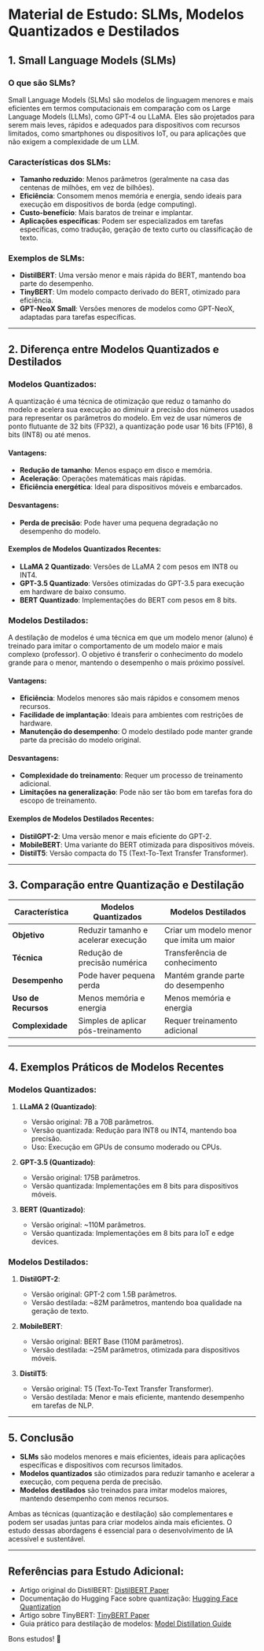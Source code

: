 # Material de Estudo: SLMs, Modelos Quantizados e Destilados

## 1. **Small Language Models (SLMs)**

### O que são SLMs?

Small Language Models (SLMs) são modelos de linguagem menores e mais eficientes em termos computacionais em comparação com os Large Language Models (LLMs), como GPT-4 ou LLaMA. Eles são projetados para serem mais leves, rápidos e adequados para dispositivos com recursos limitados, como smartphones ou dispositivos IoT, ou para aplicações que não exigem a complexidade de um LLM.

### Características dos SLMs:

- **Tamanho reduzido**: Menos parâmetros (geralmente na casa das centenas de milhões, em vez de bilhões).
- **Eficiência**: Consomem menos memória e energia, sendo ideais para execução em dispositivos de borda (edge computing).
- **Custo-benefício**: Mais baratos de treinar e implantar.
- **Aplicações específicas**: Podem ser especializados em tarefas específicas, como tradução, geração de texto curto ou classificação de texto.

### Exemplos de SLMs:

- **DistilBERT**: Uma versão menor e mais rápida do BERT, mantendo boa parte do desempenho.
- **TinyBERT**: Um modelo compacto derivado do BERT, otimizado para eficiência.
- **GPT-NeoX Small**: Versões menores de modelos como GPT-NeoX, adaptadas para tarefas específicas.

---

## 2. **Diferença entre Modelos Quantizados e Destilados**

### Modelos Quantizados:

A quantização é uma técnica de otimização que reduz o tamanho do modelo e acelera sua execução ao diminuir a precisão dos números usados para representar os parâmetros do modelo. Em vez de usar números de ponto flutuante de 32 bits (FP32), a quantização pode usar 16 bits (FP16), 8 bits (INT8) ou até menos.

#### Vantagens:

- **Redução de tamanho**: Menos espaço em disco e memória.
- **Aceleração**: Operações matemáticas mais rápidas.
- **Eficiência energética**: Ideal para dispositivos móveis e embarcados.

#### Desvantagens:

- **Perda de precisão**: Pode haver uma pequena degradação no desempenho do modelo.

#### Exemplos de Modelos Quantizados Recentes:

- **LLaMA 2 Quantizado**: Versões de LLaMA 2 com pesos em INT8 ou INT4.
- **GPT-3.5 Quantizado**: Versões otimizadas do GPT-3.5 para execução em hardware de baixo consumo.
- **BERT Quantizado**: Implementações do BERT com pesos em 8 bits.

### Modelos Destilados:

A destilação de modelos é uma técnica em que um modelo menor (aluno) é treinado para imitar o comportamento de um modelo maior e mais complexo (professor). O objetivo é transferir o conhecimento do modelo grande para o menor, mantendo o desempenho o mais próximo possível.

#### Vantagens:

- **Eficiência**: Modelos menores são mais rápidos e consomem menos recursos.
- **Facilidade de implantação**: Ideais para ambientes com restrições de hardware.
- **Manutenção do desempenho**: O modelo destilado pode manter grande parte da precisão do modelo original.

#### Desvantagens:

- **Complexidade do treinamento**: Requer um processo de treinamento adicional.
- **Limitações na generalização**: Pode não ser tão bom em tarefas fora do escopo de treinamento.

#### Exemplos de Modelos Destilados Recentes:

- **DistilGPT-2**: Uma versão menor e mais eficiente do GPT-2.
- **MobileBERT**: Uma variante do BERT otimizada para dispositivos móveis.
- **DistilT5**: Versão compacta do T5 (Text-To-Text Transfer Transformer).

---

## 3. **Comparação entre Quantização e Destilação**

| Característica           | Modelos Quantizados                   | Modelos Destilados                       |
| ------------------------- | ------------------------------------- | ---------------------------------------- |
| **Objetivo**        | Reduzir tamanho e acelerar execução | Criar um modelo menor que imita um maior |
| **Técnica**        | Redução de precisão numérica      | Transferência de conhecimento           |
| **Desempenho**      | Pode haver pequena perda              | Mantém grande parte do desempenho       |
| **Uso de Recursos** | Menos memória e energia              | Menos memória e energia                 |
| **Complexidade**    | Simples de aplicar pós-treinamento   | Requer treinamento adicional             |

---

## 4. **Exemplos Práticos de Modelos Recentes**

### Modelos Quantizados:

1. **LLaMA 2 (Quantizado)**:

   - Versão original: 7B a 70B parâmetros.
   - Versão quantizada: Redução para INT8 ou INT4, mantendo boa precisão.
   - Uso: Execução em GPUs de consumo moderado ou CPUs.
2. **GPT-3.5 (Quantizado)**:

   - Versão original: 175B parâmetros.
   - Versão quantizada: Implementações em 8 bits para dispositivos móveis.
3. **BERT (Quantizado)**:

   - Versão original: ~110M parâmetros.
   - Versão quantizada: Implementações em 8 bits para IoT e edge devices.

### Modelos Destilados:

1. **DistilGPT-2**:

   - Versão original: GPT-2 com 1.5B parâmetros.
   - Versão destilada: ~82M parâmetros, mantendo boa qualidade na geração de texto.
2. **MobileBERT**:

   - Versão original: BERT Base (110M parâmetros).
   - Versão destilada: ~25M parâmetros, otimizada para dispositivos móveis.
3. **DistilT5**:

   - Versão original: T5 (Text-To-Text Transfer Transformer).
   - Versão destilada: Menor e mais eficiente, mantendo desempenho em tarefas de NLP.

---

## 5. **Conclusão**

- **SLMs** são modelos menores e mais eficientes, ideais para aplicações específicas e dispositivos com recursos limitados.
- **Modelos quantizados** são otimizados para reduzir tamanho e acelerar a execução, com pequena perda de precisão.
- **Modelos destilados** são treinados para imitar modelos maiores, mantendo desempenho com menos recursos.

Ambas as técnicas (quantização e destilação) são complementares e podem ser usadas juntas para criar modelos ainda mais eficientes. O estudo dessas abordagens é essencial para o desenvolvimento de IA acessível e sustentável.

---

## Referências para Estudo Adicional:

- Artigo original do DistilBERT: [DistilBERT Paper](https://arxiv.org/abs/1910.01108)
- Documentação do Hugging Face sobre quantização: [Hugging Face Quantization](https://huggingface.co/docs/optimum/concept_guides/quantization)
- Artigo sobre TinyBERT: [TinyBERT Paper](https://arxiv.org/abs/1909.10351)
- Guia prático para destilação de modelos: [Model Distillation Guide](https://neptune.ai/blog/knowledge-distillation)

Bons estudos! 🚀
